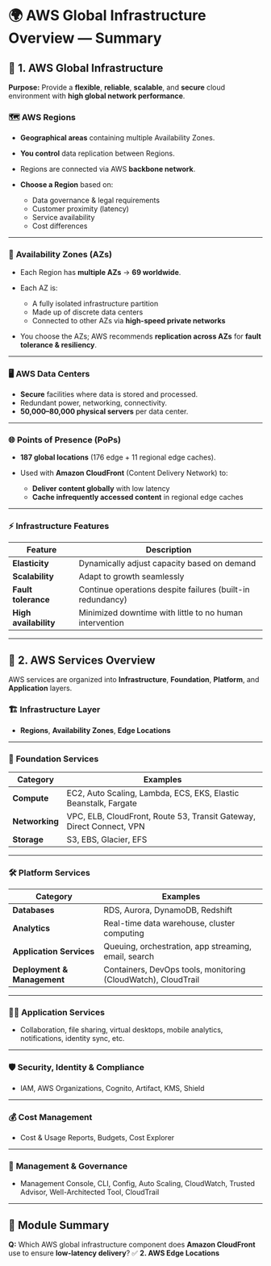 
# 🌍 **AWS Global Infrastructure Overview — Summary**

## 🧭 **1. AWS Global Infrastructure**

**Purpose:**
Provide a **flexible**, **reliable**, **scalable**, and **secure** cloud environment with **high global network performance**.

### 🗺️ **AWS Regions**

* **Geographical areas** containing multiple Availability Zones.
* **You control** data replication between Regions.
* Regions are connected via AWS **backbone network**.
* **Choose a Region** based on:

  * Data governance & legal requirements
  * Customer proximity (latency)
  * Service availability
  * Cost differences

---

### 🏢 **Availability Zones (AZs)**

* Each Region has **multiple AZs** → **69 worldwide**.
* Each AZ is:

  * A fully isolated infrastructure partition
  * Made up of discrete data centers
  * Connected to other AZs via **high-speed private networks**
* You choose the AZs; AWS recommends **replication across AZs** for **fault tolerance & resiliency**.

---

### 🖥️ **AWS Data Centers**

* **Secure** facilities where data is stored and processed.
* Redundant power, networking, connectivity.
* **50,000–80,000 physical servers** per data center.

---

### 🌐 **Points of Presence (PoPs)**

* **187 global locations** (176 edge + 11 regional edge caches).
* Used with **Amazon CloudFront** (Content Delivery Network) to:

  * **Deliver content globally** with low latency
  * **Cache infrequently accessed content** in regional edge caches

---

### ⚡ **Infrastructure Features**

| Feature               | Description                                                |
| --------------------- | ---------------------------------------------------------- |
| **Elasticity**        | Dynamically adjust capacity based on demand                |
| **Scalability**       | Adapt to growth seamlessly                                 |
| **Fault tolerance**   | Continue operations despite failures (built-in redundancy) |
| **High availability** | Minimized downtime with little to no human intervention    |

---

## 🧰 **2. AWS Services Overview**

AWS services are organized into **Infrastructure**, **Foundation**, **Platform**, and **Application** layers.

### 🏗️ **Infrastructure Layer**

* **Regions**, **Availability Zones**, **Edge Locations**

---

### 🧱 **Foundation Services**

| Category       | Examples                                                             |
| -------------- | -------------------------------------------------------------------- |
| **Compute**    | EC2, Auto Scaling, Lambda, ECS, EKS, Elastic Beanstalk, Fargate      |
| **Networking** | VPC, ELB, CloudFront, Route 53, Transit Gateway, Direct Connect, VPN |
| **Storage**    | S3, EBS, Glacier, EFS                                                |

---

### 🛠️ **Platform Services**

| Category                    | Examples                                                      |
| --------------------------- | ------------------------------------------------------------- |
| **Databases**               | RDS, Aurora, DynamoDB, Redshift                               |
| **Analytics**               | Real-time data warehouse, cluster computing                   |
| **Application Services**    | Queuing, orchestration, app streaming, email, search          |
| **Deployment & Management** | Containers, DevOps tools, monitoring (CloudWatch), CloudTrail |

---

### 🧑‍💻 **Application Services**

* Collaboration, file sharing, virtual desktops, mobile analytics, notifications, identity sync, etc.

---

### 🛡️ **Security, Identity & Compliance**

* IAM, AWS Organizations, Cognito, Artifact, KMS, Shield

---

### 💰 **Cost Management**

* Cost & Usage Reports, Budgets, Cost Explorer

---

### 🧭 **Management & Governance**

* Management Console, CLI, Config, Auto Scaling, CloudWatch, Trusted Advisor, Well-Architected Tool, CloudTrail

---

## 📝 **Module Summary**

**Q:** Which AWS global infrastructure component does **Amazon CloudFront** use to ensure **low-latency delivery**?
✅ **2. AWS Edge Locations**

